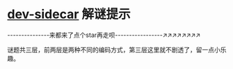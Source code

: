 # [dev-sidecar](https://github.com/docmirror/dev-sidecar) 解谜提示


---------------来都来了点个star再走呗-----------------↗↗↗↗↗↗↗↗



谜题共三层，前两层是两种不同的编码方式，第三层这里就不剧透了，留一点小乐趣。

